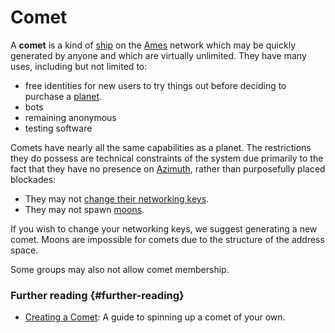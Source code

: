 # Comet

A **comet** is a kind of [ship](ship.md) on the [Ames](ames.md) network which may be quickly generated by anyone and which are virtually unlimited. They have many uses, including but not limited to:
- free identities for new users to try things out before deciding to purchase a [planet](planet.md).
- bots
- remaining anonymous
- testing software

Comets have nearly all the same capabilities as a planet. The restrictions they do possess are technical constraints of the system due primarily to the fact that they have no presence on [Azimuth](azimuth.md), rather than purposefully placed blockades:

- They may not [change their networking keys](bridge.md).
- They may not spawn [moons](moon.md).
 
If you wish to change your networking keys, we suggest generating a new comet. Moons are impossible for comets due to the structure of the address space.

Some groups may also not allow comet membership.

### Further reading {#further-reading}

- [Creating a Comet](../manual/getting-started/self-hosted/cli.md): A guide to spinning up a comet of your own.
